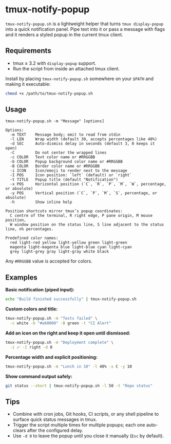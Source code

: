 # tmux-notify-popup

`tmux-notify-popup.sh` is a lightweight helper that turns `tmux display-popup` into a quick notification panel. Pipe text into it or pass a message with flags and it renders a styled popup in the current tmux client.

## Requirements

- tmux ≥ 3.2 with `display-popup` support.
- Run the script from inside an attached tmux client.

Install by placing `tmux-notify-popup.sh` somewhere on your `$PATH` and making it executable:

```sh
chmod +x /path/to/tmux-notify-popup.sh
```

## Usage

```
tmux-notify-popup.sh -m "Message" [options]

Options:
  -m TEXT    Message body; omit to read from stdin
  -l LEN     Wrap width (default 30, accepts percentages like 40%)
  -d SEC     Auto-dismiss delay in seconds (default 3, 0 keeps it open)
  -C         Do not center the wrapped lines
  -c COLOR   Text color name or #RRGGBB
  -b COLOR   Popup background color name or #RRGGBB
  -B COLOR   Border color name or #RRGGBB
  -i ICON    Icon/emoji to render next to the message
  -I POS     Icon position: `left` (default) or `right`
  -t TITLE   Popup title (default "Notification")
  -x POS     Horizontal position (`C`, `R`, `P`, `M`, `W`, percentage, or absolute)
  -y POS     Vertical position (`C`, `P`, `M`, `S`, percentage, or absolute)
  -h         Show inline help

Position shortcuts mirror tmux’s popup coordinates:
  C centre of the terminal, R right edge, P pane origin, M mouse position,
  W window position on the status line, S line adjacent to the status line, n% percentages.

Predefined color names:
  red light-red yellow light-yellow green light-green
  magenta light-magenta blue light-blue cyan light-cyan
  grey light-grey gray light-gray white black
```

Any `#RRGGBB` value is accepted for colors.

## Examples

**Basic notification (piped input):**

```sh
echo "Build finished successfully" | tmux-notify-popup.sh
```

**Custom colors and title:**

```sh
tmux-notify-popup.sh -m "Tests failed" \
  -c white -b "#a60000" -B green -t "CI Alert"
```

**Add an icon on the right and keep it open until dismissed:**

```sh
tmux-notify-popup.sh -m "Deployment complete" \
  -i ✅ -I right -d 0
```

**Percentage width and explicit positioning:**

```sh
tmux-notify-popup.sh -m "Lunch in 10" -l 40% -x C -y 10
```

**Show command output safely:**

```sh
git status --short | tmux-notify-popup.sh -l 50 -t "Repo status"
```

## Tips

- Combine with cron jobs, Git hooks, CI scripts, or any shell pipeline to surface quick status messages in tmux.
- Trigger the script multiple times for multiple popups; each one auto-clears after the configured delay.
- Use `-d 0` to leave the popup until you close it manually (`Esc` by default).
